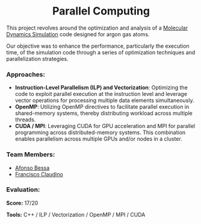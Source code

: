 <div align="center">
  
# Parallel Computing

</div>

This project revolves around the optimization and analysis of a [Molecular Dynamics Simulation](https://github.com/FoleyLab/MolecularDynamics/tree/master) code designed for argon gas atoms. 

Our objective was to enhance the performance, particularly the execution time, of the simulation code through a series of optimization techniques and parallelization strategies.

<h3>Approaches:</h3>

- **Instruction-Level Parallelism (ILP) and Vectorization**: Optimizing the code to exploit parallel execution at the instruction level and leverage vector operations for processing multiple data elements simultaneously.
- **OpenMP**: Utilizing OpenMP directives to facilitate parallel execution in shared-memory systems, thereby distributing workload across multiple threads.
- **CUDA / MPI**: Leveraging CUDA for GPU acceleration and MPI for parallel programming across distributed-memory systems. This combination enables parallelism across multiple GPUs and/or nodes in a cluster.

<h3>Team Members:</h3>
<p> 
  
  - <a href="https://github.com/AsseB2519">Afonso Bessa</a>
  - <a href="https://github.com/CaraPokeBao">Francisco Claudino</a>
</p>

<div style="flex: 1;">
  <h3>Evaluation:</h3>
  <p><strong>Score:</strong> 17/20</p>
  <p><strong>Tools:</strong> C++ / ILP / Vectorization / OpenMP / MPI / CUDA</p>
</div>
